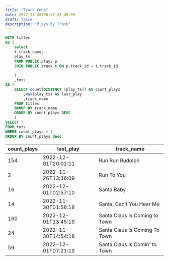 ```yaml
---
title: "Track Code"
date: 2022-11-28T06:27:23-06:00
draft: false
description: "Plays by Track"
---
```


```sql
WITH titles
AS (
    select 
	t.track_name, 
	play_ts 
	FROM PUBLIC.plays p
	JOIN PUBLIC.track t ON p.track_id = t.track_id
	
	)
	,tots
AS (
	SELECT count(DISTINCT (play_ts)) AS count_plays
		,max(play_ts) AS last_play
		,track_name
	FROM titles
	GROUP BY track_name
	ORDER BY count_plays DESC
	)
SELECT *
FROM tots
WHERE count_plays > 1
ORDER BY count_plays desc 
```

|count_plays|last_play|track_name|
|-----------|---------|----------|
|154|2022-12-01T20:02:11|Run Run Rudolph|
|2|2022-11-26T13:36:09|Run To You|
|16|2022-12-01T02:57:10|Santa Baby|
|14|2022-11-30T01:56:18|Santa, Can’t You Hear Me|
|160|2022-12-01T13:45:19|Santa Claus Is Coming to Town|
|24|2022-11-30T14:54:18|Santa Claus Is Coming To Town|
|59|2022-12-01T07:21:19|Santa Claus Is Comin' to Town|
